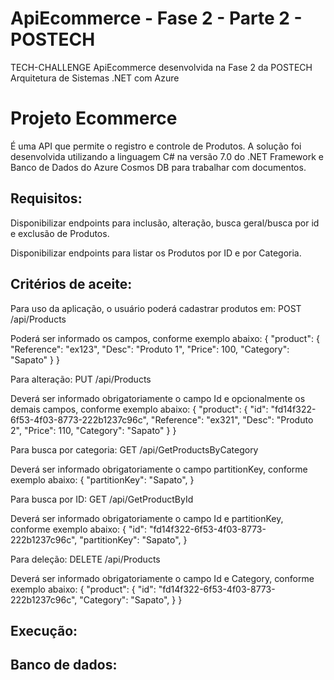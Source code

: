 # ApiEcommerce - Fase 2 - Parte 2 - POSTECH
TECH-CHALLENGE ApiEcommerce desenvolvida na Fase 2 da POSTECH Arquitetura de Sistemas .NET com Azure

# Projeto Ecommerce
É uma API que permite o registro e controle de Produtos. A solução foi desenvolvida utilizando a linguagem C# na versão 7.0 do .NET Framework e Banco de Dados do Azure Cosmos DB para trabalhar com documentos.

## Requisitos:
Disponibilizar endpoints para inclusão, alteração, busca geral/busca por id e exclusão de Produtos.

Disponibilizar endpoints para listar os Produtos por ID e por Categoria.

## Critérios de aceite:
Para uso da aplicação, o usuário poderá cadastrar produtos em:
POST /api/Products

Poderá ser informado os campos, conforme exemplo abaixo:
{
    "product": {
        "Reference": "ex123",
        "Desc": "Produto 1",
        "Price": 100,
        "Category": "Sapato"
    }
}

Para alteração:
PUT /api/Products

Deverá ser informado obrigatoriamente o campo Id e opcionalmente os demais campos, conforme exemplo abaixo:
{
    "product": {
        "id": "fd14f322-6f53-4f03-8773-222b1237c96c",
        "Reference": "ex321",
        "Desc": "Produto 2",
        "Price": 110,
        "Category": "Sapato"
    }
}

Para busca por categoria:
GET /api/GetProductsByCategory

Deverá ser informado obrigatoriamente o campo partitionKey, conforme exemplo abaixo:
{
    "partitionKey": "Sapato",
}

Para busca por ID:
GET /api/GetProductById

Deverá ser informado obrigatoriamente o campo Id e partitionKey, conforme exemplo abaixo:
{
    "id": "fd14f322-6f53-4f03-8773-222b1237c96c",
    "partitionKey": "Sapato",
}

Para deleção:
DELETE /api/Products

Deverá ser informado obrigatoriamente o campo Id e Category, conforme exemplo abaixo:
{
    "product": {
        "id": "fd14f322-6f53-4f03-8773-222b1237c96c",
        "Category": "Sapato",
    }
}

## Execução:


## Banco de dados:
